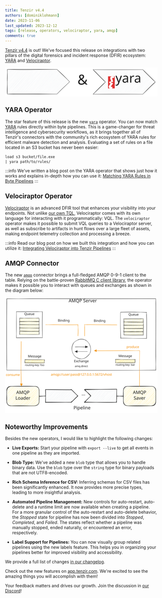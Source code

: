 ```yaml
---
title: Tenzir v4.4
authors: [dominiklohmann]
date: 2023-11-06
last_updated: 2023-12-12
tags: [release, operators, velociraptor, yara, amqp]
comments: true
---
```


[Tenzir v4.4](https://github.com/tenzir/tenzir/releases/tag/v4.4.0) is out!
We've focused this release on integrations with two pillars of the digital
forensics and incident response (DFIR) ecosystem: [YARA][yara] and
[Velociraptor][velociraptor].

[yara]: https://yara.readthedocs.io
[velociraptor]: https://docs.velociraptor.app

![Tenzir v4.4](tenzir-v4.4.excalidraw.svg)

<!-- truncate -->

## YARA Operator

The star feature of this release is the new [`yara`](/next/operators/yara)
operator. You can now match [YARA][yara] rules directly within byte pipelines.
This is a game-changer for threat intelligence and cybersecurity workflows, as
it brings together all of Tenzir's connectors with the community's rich
ecosystem of YARA rules for efficient malware detection and analysis. Evaluating
a set of rules on a file located in an S3 bucket has never been easier:

```
load s3 bucket/file.exe
| yara path/to/rules/
```

:::info
We've written a blog post on the YARA operator that shows just how it works and
explains in-depth how you can use it: [Matching YARA Rules in Byte
Pipelines](/blog/matching-yara-rules-in-byte-pipelines)
:::

## Velociraptor Operator

[Velociraptor][velociraptor] is an advanced DFIR tool that enhances your
visibility into your endpoints. Not unlike [our own TQL](/language),
Velociraptor comes with its own language for interacting with it
programmatically: VQL. The `velociraptor` operator makes it possible to submit
VQL queries to a Velociraptor server, as well as subscribe to artifacts
in hunt flows over a large fleet of assets, making endpoint telemetry
collection and processing a breeze.

:::info
Read our blog post on how we built this integration and how you can utilize it:
[Integrating Velociraptor into Tenzir
Pipelines](/blog/integrating-velociraptor-into-tenzir-pipelines)
:::

## AMQP Connector

The new [`amqp`](/next/connectors/amqp) connector brings a full-fledged AMQP
0-9-1 client to the table. Relying on the battle-proven [RabbitMQ C client
library](https://github.com/alanxz/rabbitmq-c), the operator makes it possible
you to interact with queues and exchanges as shown in the diagram below:

![AMQP](amqp.excalidraw.svg)

## Noteworthy Improvements

Besides the new operators, I would like to highlight the following changes:

- **Live Exports:** Start your pipeline with `export --live` to get all events
  in one pipeline as they are imported.

- **Blob Type:** We've added a new `blob` type that allows you to handle binary
  data. Use the `blob` type over the `string` type for binary payloads that are
  not UTF8-encoded.

- **Rich Schema Inference for CSV:** Inferring schemas for CSV files has been
  significantly enhanced. It now provides more precise types, leading to more
  insightful analysis.

- **Automated Pipeline Management:** New controls for auto-restart, auto-delete
  and a runtime limit are now available when creating a pipeline. For a more
  granular control of the auto-restart and auto-delete behavior, the _Stopped_
  state for pipeline has now been divided into _Stopped_, _Completed_, and
  _Failed_. The states reflect whether a pipeline was manually stopped, ended
  naturally, or encountered an error, respectively.

- **Label Support for Pipelines:** You can now visually group related pipelines
  using the new labels feature. This helps you in organizing your pipelines
  better for improved visibility and accessibility.

We provide a full list of changes [in our changelog](/changelog#v440).

Check out the new features on [app.tenzir.com](https://app.tenzir.com). We're
excited to see the amazing things you will accomplish with them!

Your feedback matters and drives our growth. Join the discussion in [our
Discord](/discord)!
